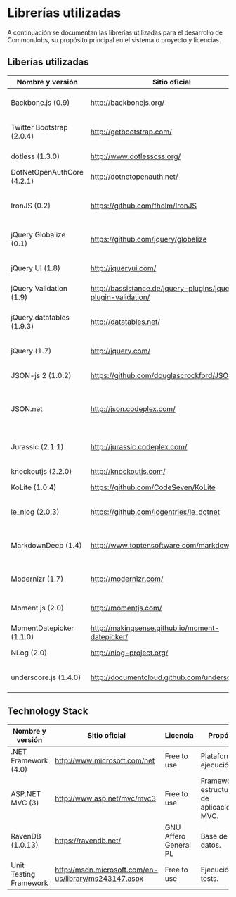 # Librerías utilizadas

A continuación se documentan las librerías utilizadas para el desarrollo de CommonJobs, su propósito principal en el sistema o proyecto y licencias.

## Liberías utilizadas

Nombre y versión            | Sitio oficial                                                  | Licencia               | Propósito
--------------------------- | -------------------------------------------------------------- | ---------------------- | ---------------------------------------------------------
Backbone.js (0.9)           | http://backbonejs.org/                                         | Free to use and modify | Componentes reusables, framework UI.
Twitter Bootstrap (2.0.4)   | http://getbootstrap.com/                                       | MIT                    | Estandarización de estilos, estructura fundacional CSS.
dotless (1.3.0)             | http://www.dotlesscss.org/                                     | Apache 2               | Precompilación de Less CSS.
DotNetOpenAuthCore (4.2.1)  | http://dotnetopenauth.net/                                     | Ms-PL                  | Autenticación OAuth.
IronJS (0.2)                | https://github.com/fholm/IronJS                                | Apache                 | Ejecución server-side de JavaScript para reuso de lógica.
jQuery Globalize (0.1)      | https://github.com/jquery/globalize                            | Free to use and modify | Internacionalización de formatos.
jQuery UI (1.8)             | http://jqueryui.com/                                           | MIT                    | Interacción programática de DOM.
jQuery Validation (1.9)     | http://bassistance.de/jquery-plugins/jquery-plugin-validation/ | MIT                    | Validación de datos.
jQuery.datatables (1.9.3)   | http://datatables.net/                                         | MIT                    | Disposición tabular de datos, interacción con ellos.
jQuery (1.7)                | http://jquery.com/                                             | MIT                    | Manipulación de DOM.
JSON-js 2 (1.0.2)           | https://github.com/douglascrockford/JSON-js                    | Free to use            | Uso de estructuras JSON en JavaScript.
JSON.net                    | http://json.codeplex.com/                                      | MIT                    | Serialización y deserialización de objetos CLR a JSON.
Jurassic (2.1.1)            | http://jurassic.codeplex.com/                                  | Ms-PL                  | Runtime de ejecución de JavaScript, server side.
knockoutjs (2.2.0)          | http://knockoutjs.com/                                         | MIT                    | Bindeo de datos.
KoLite (1.0.4)              | https://github.com/CodeSeven/KoLite                            | MIT                    | Helpers para bindeo de datos.
le_nlog (2.0.3)             | https://github.com/logentries/le_dotnet                        | MIT                    | Escritura de logentries desde NLog y Log4net.
MarkdownDeep (1.4)          | http://www.toptensoftware.com/markdowndeep/                    | Apache                 | Parseo y conversión de Markdown a HTML en JavaScript.
Modernizr (1.7)             | http://modernizr.com/                                          | MIT                    | Detección de características de browsers.
Moment.js (2.0)             | http://momentjs.com/                                           | MIT                    | Parseo y manipulación de fechas y horas.
MomentDatepicker (1.1.0)    | http://makingsense.github.io/moment-datepicker/                | Apache                 | Componente selector de fechas.
NLog (2.0)                  | http://nlog-project.org/                                       | BSD                    | Instrumentación y logging.
underscore.js (1.4.0)       | http://documentcloud.github.com/underscore                     | Free to use and modify | Utilidades genéricas JavaScript.

## Technology Stack

Nombre y versión            | Sitio oficial                                                  | Licencia               | Propósito
--------------------------- | -------------------------------------------------------------- | ---------------------- | ---------------------------------------------------------
.NET Framework (4.0)        | http://www.microsoft.com/net                                   | Free to use            | Plataforma de ejecución.
ASP.NET MVC (3)             | http://www.asp.net/mvc/mvc3                                    | Free to use            | Framework de estructuración de aplicaciones MVC.
RavenDB (1.0.13)            | https://ravendb.net/                                           | GNU Affero General PL  | Base de datos.
Unit Testing Framework      | http://msdn.microsoft.com/en-us/library/ms243147.aspx          | Free to use            | Ejecución de tests.